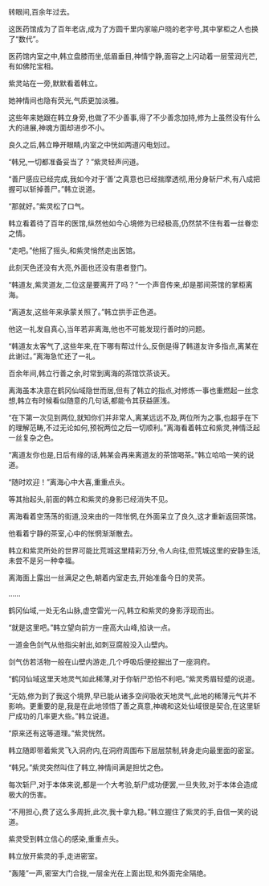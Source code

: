
转眼间,百余年过去。

这医药馆成为了百年老店,成为了方圆千里内家喻户晓的老字号,其中掌柜之人也换了“数代”。

医药馆内室之中,韩立盘膝而坐,低眉垂目,神情宁静,面容之上闪动着一层莹润光芒,有如佛陀宝相。

紫灵站在一旁,默默看着韩立。

她神情间也隐有荧光,气质更加淡雅。

这些年来她跟在韩立身旁,也做了不少善事,得了不少善念加持,修为上虽然没有什么大的进展,神魂方面却进步不小。

良久之后,韩立睁开眼睛,内室之中恍如两道闪电划过。

“韩兄,一切都准备妥当了？”紫灵轻声问道。

“善尸感应已经完成,我如今对于‘善’之真意也已经揣摩透彻,用分身斩尸术,有八成把握可以斩掉善尸。”韩立说道。

“那就好。”紫灵松了口气。

韩立看着待了百年的医馆,纵然他如今心境修为已经极高,仍然禁不住有着一丝眷恋之情。

“走吧。”他摇了摇头,和紫灵悄然走出医馆。

此刻天色还没有大亮,外面也还没有患者登门。

“韩道友,紫灵道友,二位这是要离开了吗？”一个声音传来,却是那间茶馆的掌柜离海。

“离道友,这些年来承蒙关照了。”韩立拱手正色道。

他这一礼发自真心,当年若非离海,他也不可能发现行善时的问题。

“韩道友太客气了,这些年来,在下哪有帮过什么,反倒是得了韩道友许多指点,离某在此谢过。”离海急忙还了一礼。

百余年间,韩立行善之余,时常到离海的茶馆饮茶谈天。

离海虽本决意在鹤冈仙域隐世而居,但有了韩立的指点,对修炼一事也重燃起一丝念想,韩立有时候看似随意的几句话,都能令其获益匪浅。

“在下第一次见到两位,就知你们并非常人,离某远远不及,两位所为之事,也超乎在下的理解范畴,不过无论如何,预祝两位之后一切顺利。”离海看着韩立和紫灵,神情泛起一丝复杂之色。

“离道友你也是,日后有缘的话,韩某会再来离道友的茶馆喝茶。”韩立哈哈一笑的说道。

“随时欢迎！”离海心中大喜,重重点头。

等其抬起头,前面的韩立和紫灵的身影已经消失不见。

离海看着空荡荡的街道,没来由的一阵怅惘,在外面呆立了良久,这才重新返回茶馆。

他看着宁静的茶室,心中的怅惘渐渐散去。

韩立和紫灵所处的世界可能比荒城这里精彩万分,令人向往,但荒城这里的安静生活,未尝不是另一种幸福。

离海面上露出一丝满足之色,朝着内室走去,开始准备今日的灵茶。

……

鹤冈仙域,一处无名山脉,虚空雷光一闪,韩立和紫灵的身影浮现而出。

“就是这里吧。”韩立望向前方一座高大山峰,掐诀一点。

一道金色剑气从他指尖射出,如刺豆腐般没入山壁内。

剑气仿若活物一般在山壁内游走,几个呼吸后便挖掘出了一座洞府。

“鹤冈仙域这里天地灵气如此稀薄,对于你斩尸恐怕不利吧。”紫灵秀眉轻蹙的说道。

“无妨,修为到了我这个境界,早已能从诸多空间吸收天地灵气,此地的稀薄元气并不影响。更重要的是,我是在此地领悟了善之真意,神魂和这处仙域很是契合,在这里斩尸成功的几率更大些。”韩立说道。

“原来还有这等道理。”紫灵恍然。

韩立随即带着紫灵飞入洞府内,在洞府周围布下层层禁制,转身走向最里面的密室。

“韩兄。”紫灵突然叫住了韩立,神情间满是担忧之色。

每次斩尸,对于本体来说,都是一个大考验,斩尸成功便罢,一旦失败,对于本体会造成极大的伤害。

“不用担心,费了这么多周折,此次,我十拿九稳。”韩立握住了紫灵的手,自信一笑的说道。

紫灵受到韩立信心的感染,重重点头。

韩立放开紫灵的手,走进密室。

“轰隆”一声,密室大门合拢,一层金光在上面出现,和外面完全隔绝。